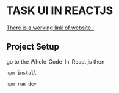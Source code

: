 # TASK UI IN REACTJS

[There is a working link of website :](https://heartfelt-sunburst-fa83f4.netlify.app/)

## Project Setup

go to the Whole_Code_In_React.js then

```sh
npm install
```

```sh
npm run dev
```
